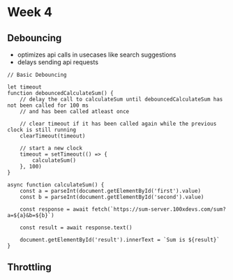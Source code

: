 # Week 4

## Debouncing

-   optimizes api calls in usecases like search suggestions
-   delays sending api requests

```
// Basic Debouncing

let timeout
function debouncedCalculateSum() {
    // delay the call to calculateSum until debouncedCalculateSum has not been called for 100 ms
    // and has been called atleast once

    // clear timeout if it has been called again while the previous clock is still running
    clearTimeout(timeout)

    // start a new clock
    timeout = setTimeout(() => {
        calculateSum()
    }, 100)
}

async function calculateSum() {
    const a = parseInt(document.getElementById('first').value)
    const b = parseInt(document.getElementById('second').value)

    const response = await fetch(`https://sum-server.100xdevs.com/sum?a=${a}&b=${b}`)

    const result = await response.text()

    document.getElementById('result').innerText = `Sum is ${result}`
}
```

## Throttling
